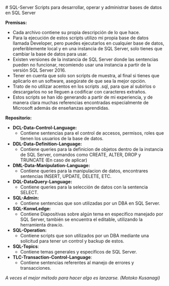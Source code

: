﻿﻿# SQL-Server
Scripts para desarrollar, operar y administrar bases de datos en SQL Server

**Premisas:**
* Cada archivo contiene su propia descripción de lo que hace.
* Para la ejecución de estos scripts utilizo mi propia base de datos llamada Developer, pero puedes ejecutarlos en cualquier base de datos, preferiblemente local y en una instancia de SQL Server, solo tienes que cambiar la base de datos para usar.
* Existen versiones de la instancia de SQL Server donde las sentencias pueden no funcionar, recomiendo usar una instancia a partir de la versión SQL Server 2016.
* Tener en cuenta que solo son scripts de muestra, al final si tienes que aplicarlo en un software, asegúrate de que sea la mejor opción.
* Trato de no utilizar acentos en los scripts .sql, para que al subirlos o descargarlos no se lleguen a codificar con caracteres extraños.
* Estos scripts se han ido generando a partir de mi experiencia, y de manera clara muchas referencias encontradas especialmente de Microsoft además de enseñanzas aprendidas.

**Repositorio:**
* **DCL-Data-Control-Language:**
  * Contiene sentencias para el control de accesos, permisos, roles que tienen los usuarios de la base de datos.
* **DDL-Data-Definition-Language:**
  * Contiene queries para la definicion de objetos dentro de la instancia de SQL Server, comandos como CREATE, ALTER, DROP y TRUNCATE (En caso de aplicar)
* **DML-Data-Manipulation-Language:**
  * Contiene queries para la manipulacion de datos, encontrares sentencias INSERT, UPDATE, DELETE, ETC.
* **DQL-DataQuery-Language:**
  * Contiene queries para la selección de datos con la sentencia SELECT.
* **SQL-Admin:**
  * Contiene sentencias que son utilizadas por un DBA en SQL Server.
* **SQL-KonwLedge:**
  * Contiene Diapositivas sobre algún tema en especifico manejado por SQL Server, también se encuentra el editable, utilizando la herramienta draw.io.
* **SQL-Operation:**
  * Contiene scripts que son utilizados por un DBA mediante una solicitud para tener un control y backup de estos.
* **SQL-Topics**: 
  * Contiene temas generales y especificos de SQL Server.
* **TLC-Transaction-Control-Language**: 
  * Contiene sentencias referentes al manejo de errores y transacciones.

_A veces el mejor método para hacer algo es lanzarse. (Motoko Kusanagi)_
